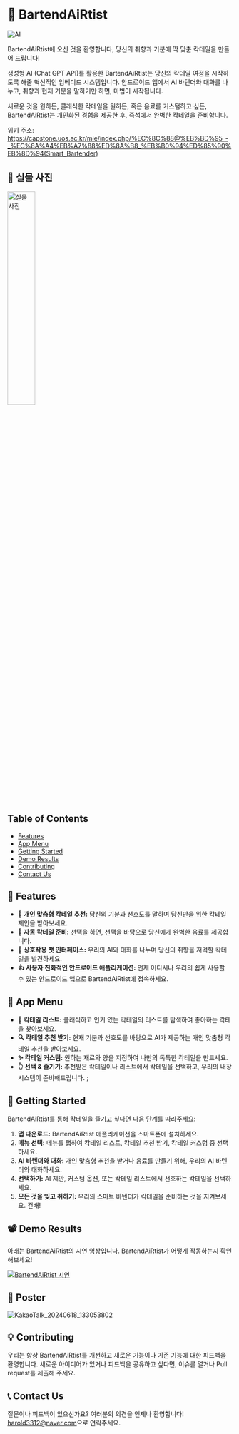 # 🍹 BartendAiRtist

![AI](https://github.com/Githarold/BartendAiRtist/assets/101968287/77cd479b-e9c5-4142-9f24-73aca56d9382)

BartendAiRtist에 오신 것을 환영합니다, 당신의 취향과 기분에 딱 맞춘 칵테일을 만들어 드립니다!

생성형 AI (Chat GPT API)를 활용한 BartendAiRtist는 당신의 칵테일 여정을 시작하도록 해줄 혁신적인 임베디드 시스템입니다. 안드로이드 앱에서 AI 바텐더와 대화를 나누고, 취향과 현재 기분을 말하기만 하면, 마법이 시작됩니다.

새로운 것을 원하든, 클래식한 칵테일을 원하든, 혹은 음료를 커스텀하고 싶든, BartendAiRtist는 개인화된 경험을 제공한 후, 즉석에서 완벽한 칵테일을 준비합니다.

위키 주소:
https://capstone.uos.ac.kr/mie/index.php/%EC%8C%88@%EB%BD%95_-_%EC%8A%A4%EB%A7%88%ED%8A%B8_%EB%B0%94%ED%85%90%EB%8D%94(Smart_Bartender)

## 📸 실물 사진

<img src="https://github.com/Githarold/BartendAiRtist/assets/101968287/506ef0d0-81f2-4841-b15b-39b1d6479a41" alt="실물 사진" width="35%">


## Table of Contents
- [Features](#-features)
- [App Menu](#-app-menu)
- [Getting Started](#-getting-started)
- [Demo Results](#-demo-results)
- [Contributing](#-contributing)
- [Contact Us](#-contact-us)

## 🌟 Features

- **📲 개인 맞춤형 칵테일 추천:** 당신의 기분과 선호도를 말하며 당신만을 위한 칵테일 제안을 받아보세요.
- **🤖 자동 칵테일 준비:** 선택을 하면, 선택을 바탕으로 당신에게 완벽한 음료를 제공합니다.
- **💬 상호작용 챗 인터페이스:** 우리의 AI와 대화를 나누며 당신의 취향을 저격할 칵테일을 발견하세요.
- **👍 사용자 친화적인 안드로이드 애플리케이션:** 언제 어디서나 우리의 쉽게 사용할 수 있는 안드로이드 앱으로 BartendAiRtist에 접속하세요.

## 📱 App Menu

- **📖 칵테일 리스트:** 클래식하고 인기 있는 칵테일의 리스트를 탐색하여 좋아하는 칵테을 찾아보세요.
- **🔍 칵테일 추천 받기:** 현재 기분과 선호도를 바탕으로 AI가 제공하는 개인 맞춤형 칵테일 추천을 받아보세요.
- **✨ 칵테일 커스텀:** 원하는 재료와 양을 지정하여 나만의 독특한 칵테일을 만드세요.
- **👆 선택 & 즐기기:** 추천받은 칵테일이나 리스트에서 칵테일을 선택하고, 우리의 내장 시스템이 준비해드립니다.
;
## 🚀 Getting Started

BartendAiRtist를 통해 칵테일을 즐기고 싶다면 다음 단계를 따라주세요:

1. **앱 다운로드:** BartendAiRtist 애플리케이션을 스마트폰에 설치하세요.
2. **메뉴 선택:** 메뉴를 탭하여 칵테일 리스트, 칵테일 추천 받기, 칵테일 커스텀 중 선택하세요.
3. **AI 바텐더와 대화:** 개인 맞춤형 추천을 받거나 음료를 만들기 위해, 우리의 AI 바텐더와 대화하세요.
4. **선택하기:** AI 제안, 커스텀 옵션, 또는 칵테일 리스트에서 선호하는 칵테일을 선택하세요.
5. **모든 것을 잊고 취하기:** 우리의 스마트 바텐더가 칵테일을 준비하는 것을 지켜보세요. 건배!

## 📽️ Demo Results

아래는 BartendAiRtist의 시연 영상입니다. BartendAiRtist가 어떻게 작동하는지 확인해보세요!

[![BartendAiRtist 시연](https://img.youtube.com/vi/AzKcaZExot8/0.jpg)](https://youtu.be/AzKcaZExot8)

## 👏 Poster

![KakaoTalk_20240618_133053802](https://github.com/Githarold/BartendAiRtist/assets/101968287/fea8d7d3-351f-46cb-b08c-c6a0ce0b0d21)

## 💡 Contributing

우리는 항상 BartendAiRtist를 개선하고 새로운 기능이나 기존 기능에 대한 피드백을 환영합니다. 새로운 아이디어가 있거나 피드백을 공유하고 싶다면, 이슈를 열거나 Pull request를 제출해 주세요.

## 📞 Contact Us

질문이나 피드백이 있으신가요? 여러분의 의견을 언제나 환영합니다! [harold3312@naver.com](mailto:harold3312@naver.com)으로 연락주세요.

